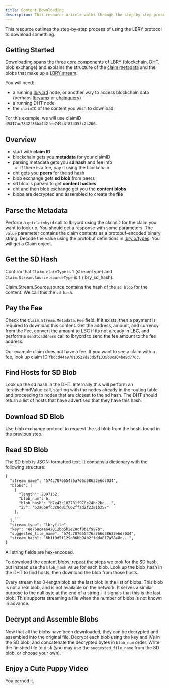 ```yaml
---
title: Content Downloading
description: This resource article walks through the step-by-step process of downloading a piece of content from the LBRY network.
--- 
```


This resource outlines the step-by-step process of using the LBRY protocol to download something. 

## Getting Started

Downloading spans the three core components of LBRY (blockchain, DHT, blob exchange) and explains the structure of the [claim metadata](/spec#metadata) and the blobs that make up a [LBRY stream](/spec#data).

You will need:

- a running [lbrycrd](https://github.com/lbryio/lbrycrd) node, or another way to access blockchain data (perhaps [lbryumx](https://github.com/lbryio/lbryumx) or [chainquery](https://github.com/lbryio/chainquery))
- a running DHT node
- the `claimID` of the content you wish to download

For this example, we will use claimID `d9317ac7842f88ba442fee749c4f834353c24206`.


## Overview

- start with **claim ID**
- blockchain gets you **metadata** for your claimID
- parsing metadata gets you **sd hash** and fee info
  - if there is a fee, pay it using the blockchain
- dht gets you **peers** for the sd hash
- blob exchange gets **sd blob** from peers
- sd blob is parsed to get **content hashes**
- dht and then blob exchange get you the **content blobs**
- blobs are decrypted and assembled to create the **file**


## Parse the Metadata

Perform a `getclaimbyid` call to lbrycrd using the claimID for the claim you want to look up. You should get a response with some parameters. The `value` parameter contains the claim contents as a protobuf-encoded binary string. Decode the value using the protobuf definitions in [lbryio/types](https://github.com/lbryio/types/tree/master/proto). You will get a Claim object.


## Get the SD Hash

Confirm that `Claim.claimType` is `1` (streamType) and `Claim.Stream.Source.sourceType` is `1` (lbry_sd_hash).

Claim.Stream.Source.source contains the hash of the `sd blob` for the content. We call this the `sd hash`.


## Pay the Fee

Check the `Claim.Stream.Metadata.Fee` field. If it exists, then a payment is required to download this content. Get the address, amount, and currency from the Fee, convert the amount to LBC if its not already in LBC, and perform a `sendtoaddress` call to lbrycrd to send the fee amount to the fee address.

Our example claim does not have a fee. If you want to see a claim with a fee, look up claim ID `fbdcd44a97810522d23d5f1335b8ca04be9d776c`.

## Find Hosts for SD Blob

Look up the sd hash in the DHT. Internally this will perform an iterativeFindValue call, starting with the nodes already in the routing table and proceeding to nodes that are closest to the sd hash. The DHT should return a list of hosts that have advertised that they have this hash.


## Download SD Blob

Use blob exchange protocol to request the sd blob from the hosts found in the previous step.


## Read SD Blob

The SD blob is JSON-formatted text. It contains a dictionary with the following structure:

```
{
  "stream_name": "574c707655476a766d58632e6d7034",
  "blobs": [
    {
      "length": 2097152,
      "blob_num": 6,
      "blob_hash": "b7e43c102781f978c24bc2bc...",
      "iv": "63a6befc3c8d01f662ffad2f2381b357"
    },
    ...
  ],
  "stream_type": "lbryfile",
  "key": "ee768c4e642012bb5b2e20cf9b1f997b",
  "suggested_file_name": "574c707655476a766d58632e6d7034",
  "stream_hash": "6b1f9d5f129e06bb94b2ffdda817a5848c...",
}
```

All string fields are hex-encoded.

To download the content blobs, repeat the steps we took for the SD hash, but instead use the `blob_hash` value for each blob. Look up the blob_hash in the DHT to find hosts, then download the blob from those hosts.

Every stream has 0-length blob as the last blob in the list of blobs. This blob is not a real blob, and is not available on the network. It serves a similar purpose to the null byte at the end of a string - it signals that this is the last blob. This supports streaming a file when the number of blobs is not known in advance.


## Decrypt and Assemble Blobs

Now that all the blobs have been downloaded, they can be decrypted and assembled into the original file. Decrypt each blob using the key and IVs in the SD blob, and concatenate the decrypted bytes in `blob_num` order. Write the finished file to disk (you may use the `suggested_file_name` from the SD blob, or choose your own).


## Enjoy a Cute Puppy Video

You earned it.
